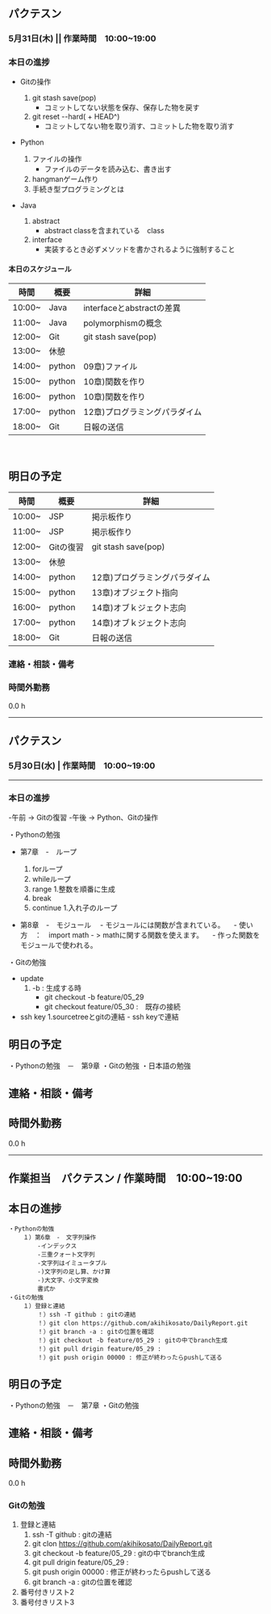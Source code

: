 ﻿## パクテスン
### 5月31日(木) || 作業時間　10:00~19:00


### 本日の進捗

- Gitの操作
    1. git stash save(pop)
        - コミットしてない状態を保存、保存した物を戻す
    1. git reset --hard( + HEAD^)
        - コミットしてない物を取り消す、コミットした物を取り消す

- Python
    1. ファイルの操作
        - ファイルのデータを読み込む、書き出す 
    1. hangmanゲーム作り
    1. 手続き型プログラミングとは

- Java
    1. abstract
        - abstract classを含まれている　class
    1. interface
        - 実装するとき必ずメソッドを書かされるように強制すること

#### 本日のスケジュール
|時間 |概要 |詳細 |
|---|---|---|
|10:00~ |Java |interfaceとabstractの差異 |
|11:00~ |Java |polymorphismの概念 |
|12:00~ |Git |git stash save(pop) |
|13:00~ |休憩 | |
|14:00~ |python |09章)ファイル |
|15:00~ |python |10章)関数を作り |
|16:00~ |python |10章)関数を作り |
|17:00~ |python |12章)プログラミングパラダイム |
|18:00~ |Git |日報の送信 |

　　　
## 明日の予定
|時間 |概要 |詳細 |
|---|---|---|
|10:00~ |JSP |掲示板作り |
|11:00~ |JSP |掲示板作り |
|12:00~ |Gitの復習 |git stash save(pop) |
|13:00~ |休憩 | |
|14:00~ |python |12章)プログラミングパラダイム  |
|15:00~ |python |13章)オブジェクト指向  |
|16:00~ |python |14章)オブｋジェクト志向 |
|17:00~ |python |14章)オブｋジェクト志向 |
|18:00~ |Git |日報の送信 |

### 連絡・相談・備考

### 時間外勤務
0.0 h



---



## パクテスン
### 5月30日(水) | 作業時間　10:00~19:00
---

### 本日の進捗
 -午前 → Gitの復習
 -午後 → Python、Gitの操作

・Pythonの勉強
- 第7章　-　ループ
    1. forループ
    1. whileループ
    1. range
        1.整数を順番に生成
    1. break
    1. continue
    1.入れ子のループ
		
- 第8章　-　モジュール
　- モジュールには関数が含まれている。
　- 使い方　：　import math - > mathに関する関数を使えます。
　- 作った関数をモジュールで使われる。
			
・Gitの勉強
- update
    1. -b : 生成する時
        - git checkout -b feature/05_29
        - git checkout feature/05_30 :　既存の接続 
- ssh key
    1.sourcetreeとgitの連結
        - ssh keyで連結
　　　
## 明日の予定
・Pythonの勉強　－　第9章
・Gitの勉強
・日本語の勉強

## 連絡・相談・備考

## 時間外勤務
0.0 h



---



## 作業担当　パクテスン /  作業時間　10:00~19:00

## 本日の進捗
	・Pythonの勉強
		１）第6章　-　文字列操作
			-インデックス
			-三重クォート文字列
			-文字列はイミュータブル
			-)文字列の足し算、かけ算
			-)大文字、小文字変換
			書式か
	・Gitの勉強
		１）登録と連結
			！）ssh -T github : gitの連結
			！）git clon https://github.com/akihikosato/DailyReport.git
			！）git branch -a : gitの位置を確認
			！）git checkout -b feature/05_29 : gitの中でbranch生成
			！）git pull drigin feature/05_29 : 
			！）git push origin 00000 : 修正が終わったらpushして送る

## 明日の予定
・Pythonの勉強　－　第7章
・Gitの勉強

## 連絡・相談・備考

## 時間外勤務
0.0 h


### Gitの勉強
1. 登録と連結
    1. ssh -T github : gitの連結
    1. git clon https://github.com/akihikosato/DailyReport.git
    1. git checkout -b feature/05_29 : gitの中でbranch生成
    1. git pull drigin feature/05_29 :
    1. git push origin 00000 : 修正が終わったらpushして送る
    1. git branch -a : gitの位置を確認
1. 番号付きリスト2
1. 番号付きリスト3